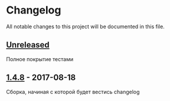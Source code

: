 # Changelog
All notable changes to this project will be documented in this file.

## [Unreleased]
Полное покрытие тестами

## [1.4.8] - 2017-08-18
Сборка, начиная с которой будет вестись changelog

[Unreleased]: https://github.com/olivierlacan/keep-a-changelog/compare/v1.4.8...HEAD
[1.4.8]: https://github.com/gromver/rx-model/tree/v1.4.8
